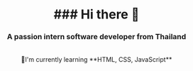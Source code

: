 <h1 align="center">### Hi there 👋</h1>
<h3 align="center">A passion intern software developer from Thailand</h3>

<br />

<div align="center">
  🌱I'm currently learning **HTML, CSS, JavaScript**
</div>
